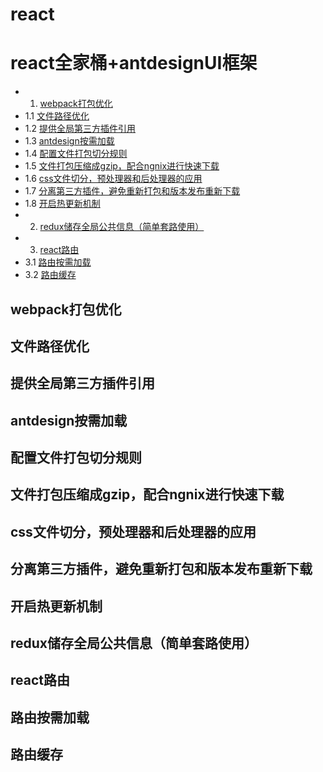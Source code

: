 
# react
# react全家桶+antdesignUI框架  
- 1. [webpack打包优化](#webpack打包优化)  
- 1.1 [文件路径优化](#文件路径优化)  
- 1.2 [提供全局第三方插件引用](#提供全局第三方插件引用)  
- 1.3 [antdesign按需加载](#antdesign按需加载)  
- 1.4 [配置文件打包切分规则](#[配置文件打包切分规则)  
- 1.5 [文件打包压缩成gzip，配合ngnix进行快速下载](#文件打包压缩成gzip，配合ngnix进行快速下载)  
- 1.6 [css文件切分，预处理器和后处理器的应用](#css文件切分，预处理器和后处理器的应用)  
- 1.7 [分离第三方插件，避免重新打包和版本发布重新下载](#分离第三方插件，避免重新打包和版本发布重新下载)  
- 1.8 [开启热更新机制](#开启热更新机制)  
- 2. [redux储存全局公共信息（简单套路使用）](#redux储存全局公共信息（简单套路使用)  
- 3. [react路由](#react路由)  
- 3.1 [路由按需加载](#路由按需加载)  
- 3.2 [路由缓存](#路由缓存)  


## webpack打包优化





## 文件路径优化






## 提供全局第三方插件引用






## antdesign按需加载






## 配置文件打包切分规则






## 文件打包压缩成gzip，配合ngnix进行快速下载






## css文件切分，预处理器和后处理器的应用






## 分离第三方插件，避免重新打包和版本发布重新下载






## 开启热更新机制






## redux储存全局公共信息（简单套路使用）






## react路由






## 路由按需加载






## 路由缓存


